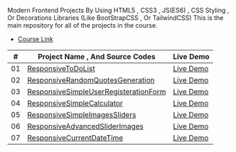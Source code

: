 Modern Frontend Projects By Using HTML5 , CSS3 , JS(ES6) , CSS Styling , Or Decorations Libraries (Like BootStrapCSS , Or TailwindCSS) 
This is the main repository for all of the projects in the course.

- [Course Link](https://github.com/MahmoudKhalidShabaanOmar2/ModernFrontEndProjects)

| #   | Project Name  , And Source Codes                        | Live Demo   |
|-----|---------------------------------------------------------|-------------|
| 01 | [ResponsiveToDoList](https://github.com/MahmoudKhalidShabaanOmar2/ModernFrontEndProjects/tree/main/ResponsiveToDoList) | [Live Demo](https://mahmoudkhalidshabaanomar2.github.io/ModernFrontEndProjects/ResponsiveToDoList) |
| 02 | [ResponsiveRandomQuotesGeneration](https://github.com/MahmoudKhalidShabaanOmar2/ModernFrontEndProjects/tree/main/ResponsiveQuotesGeneration) | [Live Demo](https://mahmoudkhalidshabaanomar2.github.io/ModernFrontEndProjects/ResponsiveQuotesGeneration/) |
| 03 | [ResponsiveSimpleUserRegisterationForm](https://github.com/MahmoudKhalidShabaanOmar2/ModernFrontEndProjects/tree/main/ResponsiveSimpleUserRegisterationForm) | [Live Demo](https://mahmoudkhalidshabaanomar2.github.io/ModernFrontEndProjects/ResponsiveSimpleUserRegisterationForm/) |
| 04 | [ResponsiveSimpleCalculator](https://github.com/MahmoudKhalidShabaanOmar2/ModernFrontEndProjects/tree/main/ResponsiveSimpleCalculator) | [Live Demo](https://mahmoudkhalidshabaanomar2.github.io/ModernFrontEndProjects/ResponsiveSimpleCalculator) |
| 05 | [ResponsiveSimpleImagesSliders](https://github.com/MahmoudKhalidShabaanOmar2/ModernFrontEndProjects/tree/main/ResponsiveSimpleImagesSliders) | [Live Demo](https://mahmoudkhalidshabaanomar2.github.io/ModernFrontEndProjects//ResponsiveSimpleImagesSliders/) |
| 06 | [ResponsiveAdvancedSliderImages](https://github.com/MahmoudKhalidShabaanOmar2/ModernFrontEndProjects/tree/main/ResponsiveAdvancedSliderImages) | [Live Demo](https://mahmoudkhalidshabaanomar2.github.io/ModernFrontEndProjects//ResponsiveAdvancedSliderImages/) |
| 07 | [ResponsiveCurrentDateTime](https://github.com/MahmoudKhalidShabaanOmar2/ModernFrontEndProjects/tree/main/ResponsiveCurrentDateTime) | [Live Demo](https://mahmoudkhalidshabaanomar2.github.io/ModernFrontEndProjects/ResponsiveCurrentDateTime/) |
